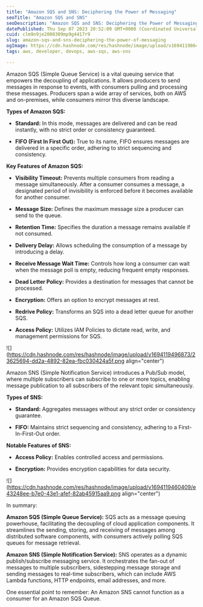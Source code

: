 ```yaml
---
title: "Amazon SQS and SNS: Deciphering the Power of Messaging"
seoTitle: "Amazon SQS and SNS"
seoDescription: "Amazon SQS and SNS: Deciphering the Power of Messaging"
datePublished: Thu Sep 07 2023 20:52:09 GMT+0000 (Coordinated Universal Time)
cuid: clm9n9je2000309mp9g4417r9
slug: amazon-sqs-and-sns-deciphering-the-power-of-messaging
ogImage: https://cdn.hashnode.com/res/hashnode/image/upload/v1694119864815/896af8d4-3994-471d-8607-ba95ead06040.png
tags: aws, developer, devops, aws-sqs, aws-sns

---
```


Amazon SQS (Simple Queue Service) is a vital queuing service that empowers the decoupling of applications. It allows producers to send messages in response to events, with consumers pulling and processing these messages. Producers span a wide array of services, both on AWS and on-premises, while consumers mirror this diverse landscape.

**Types of Amazon SQS:**

* **Standard:** In this mode, messages are delivered and can be read instantly, with no strict order or consistency guaranteed.
    
* **FIFO (First In First Out):** True to its name, FIFO ensures messages are delivered in a specific order, adhering to strict sequencing and consistency.
    

**Key Features of Amazon SQS:**

* **Visibility Timeout:** Prevents multiple consumers from reading a message simultaneously. After a consumer consumes a message, a designated period of invisibility is enforced before it becomes available for another consumer.
    
* **Message Size:** Defines the maximum message size a producer can send to the queue.
    
* **Retention Time:** Specifies the duration a message remains available if not consumed.
    
* **Delivery Delay:** Allows scheduling the consumption of a message by introducing a delay.
    
* **Receive Message Wait Time:** Controls how long a consumer can wait when the message poll is empty, reducing frequent empty responses.
    
* **Dead Letter Policy:** Provides a destination for messages that cannot be processed.
    
* **Encryption:** Offers an option to encrypt messages at rest.
    
* **Redrive Policy:** Transforms an SQS into a dead letter queue for another SQS.
    
* **Access Policy:** Utilizes IAM Policies to dictate read, write, and management permissions for SQS.
    

![](https://cdn.hashnode.com/res/hashnode/image/upload/v1694119496873/23625694-dd2a-4892-82ea-fbc030424a5f.png align="center")

Amazon SNS (Simple Notification Service) introduces a Pub/Sub model, where multiple subscribers can subscribe to one or more topics, enabling message publication to all subscribers of the relevant topic simultaneously.

**Types of SNS:**

* **Standard:** Aggregates messages without any strict order or consistency guarantee.
    
* **FIFO:** Maintains strict sequencing and consistency, adhering to a First-In-First-Out order.
    

**Notable Features of SNS:**

* **Access Policy:** Enables controlled access and permissions.
    
* **Encryption:** Provides encryption capabilities for data security.
    

![](https://cdn.hashnode.com/res/hashnode/image/upload/v1694119460409/e43248ee-b7e0-43e1-afef-82ab45915aa9.png align="center")

In summary:

**Amazon SQS (Simple Queue Service):** SQS acts as a message queuing powerhouse, facilitating the decoupling of cloud application components. It streamlines the sending, storing, and receiving of messages among distributed software components, with consumers actively polling SQS queues for message retrieval.

**Amazon SNS (Simple Notification Service):** SNS operates as a dynamic publish/subscribe messaging service. It orchestrates the fan-out of messages to multiple subscribers, sidestepping message storage and sending messages to real-time subscribers, which can include AWS Lambda functions, HTTP endpoints, email addresses, and more.

One essential point to remember: An Amazon SNS cannot function as a consumer for an Amazon SQS Queue.